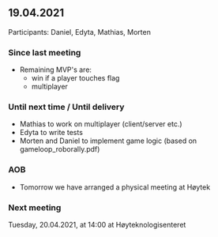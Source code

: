 ## 19.04.2021
Participants: Daniel, Edyta, Mathias, Morten

### Since last meeting
- Remaining MVP's are:
  - win if a player touches flag 
  - multiplayer

### Until next time / Until delivery
- Mathias to work on multiplayer (client/server etc.)
- Edyta to write tests
- Morten and Daniel to implement game logic (based on gameloop_roborally.pdf)

### AOB
- Tomorrow we have arranged a physical meeting at Høytek

### Next meeting
Tuesday, 20.04.2021, at 14:00 at Høyteknologisenteret